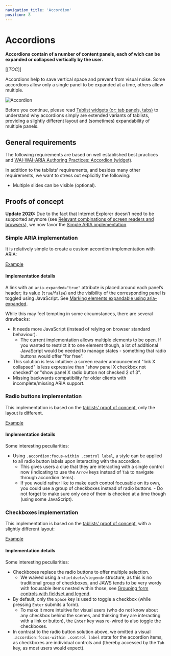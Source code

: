 ```yaml
---
navigation_title: 'Accordion'
position: 8
---
```


# Accordions

**Accordions contain of a number of content panels, each of wich can be expanded or collapsed vertically by the user.**

[[_TOC_]]

Accordions help to save vertical space and prevent from visual noise. Some accordions allow only a single panel to be expanded at a time, others allow multiple.

![Accordion](_media/accordion.png)

Before you continue, please read [Tablist widgets (or: tab panels, tabs)](/examples/widgets/tablists) to understand why accordions simply are extended variants of tablists, providing a slightly different layout and (sometimes) expandability of multiple panels.

## General requirements

The following requirements are based on well established best practices and [WAI-WAI-ARIA Authoring Practices: Accordion (widget)](https://www.w3.org/TR/wai-aria-practices/#accordion).

In addition to the tablists’ requirements, and besides many other requirements, we want to stress out explicitly the following:

- Multiple slides can be visible (optional).

## Proofs of concept

**Update 2020:** Due to the fact that Internet Explorer doesn’t need to be supported anymore (see [Relevant combinations of screen readers and browsers](/knowledge/screen-readers/relevant-combinations)), we now favor the [Simple ARIA implementation](#simple-aria-implementation).

### Simple ARIA implementation

It is relatively simple to create a custom accordion implementation with ARIA:

[Example](_examples/accordion-with-aria)

#### Implementation details

A link with an `aria-expanded="true"` attribute is placed around each panel’s header; its value (`true`/`false`) and the visibility of the corresponding panel is toggled using JavaScript. See [Marking elements expandable using aria-expanded](/examples/sensible-aria-usage/expanded).

While this may feel tempting in some circumstances, there are several drawbacks:

- It needs more JavaScript (instead of relying on browser standard behaviour).
  - The current implementation allows multiple elements to be open. If you wanted to restrict it to one element though, a lot of additional JavaScript would be needed to manage states - something that radio buttons would offer "for free".
- This solution is less intuitive: a screen reader announcement "link X collapsed" is less expressive than "show panel X checkbox not checked" or "show panel X radio button not checked 2 of 3".
- Missing backwards compatibility for older clients with incomplete/missing ARIA support.

### Radio buttons implementation

This implementation is based on the [tablists’ proof of concept](/examples/widgets/tablists/#proof-of-concept), only the layout is different.

[Example](_examples/accordion-with-radio-buttons)

#### Implementation details

Some interesting peculiarities:

- Using `.accordion:focus-within .control label`, a style can be applied to all radio button labels upon interacting with the accordion.
  - This gives users a clue that they are interacting with a single control now (indicating to use the `Arrow` keys instead of `Tab` to navigate through accordion items).
  - If you would rather like to make each control focusable on its own, you could use a group of checkboxes instead of radio buttons. - Do not forget to make sure only one of them is checked at a time though (using some JavaScript).

### Checkboxes implementation

This implementation is based on the [tablists’ proof of concept](/examples/widgets/tablists/#proof-of-concept), with a slightly different layout:

[Example](_examples/multi-accordion-with-checkboxes)

#### Implementation details

Some interesting peculiarities:

- Checkboxes replace the radio buttons to offer multiple selection.
  - We waived using a `<fieldset>`/`<legend>` structure, as this is no traditional group of checkboxes, and JAWS tends to be very wordy with focusable items nested within those, see [Grouping form controls with fieldset and legend](/examples/forms/grouping-with-fieldset-legend).
- By default, only the `Space` key is used to toggle a checkbox (while pressing `Enter` submits a form).
  - To make it more intuitive for visual users (who do not know about any checkbox behind the scenes, and thinking they are interacting with a link or button), the `Enter` key was re-wired to also toggle the checkboxes.
- In contrast to the radio button solution above, we omitted a visual `.accordion:focus-within .control label` state for the accordion items, as checkboxes are individual controls and (thereby accessed by the `Tab` key, as most users would expect).
